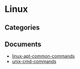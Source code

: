 # Linux

## Categories


## Documents
- [linux-apt-common-commands](linux-apt-common-commands.md)
- [unix-cmd-commands](unix-cmd-commands.md)